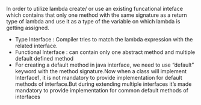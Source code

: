 
 In order to utilize lambda create/ or use an existing funcational inteface which contains that only one method with the same signature as a return type of lambda and use it as a type of the variable on which lambda is getting assigned.
 
 * Type Interface : Compiler tries to match the lambda expression with the related interface.
 * Functional Interface : can contain only one abstract method and multiple default defined method
 * For creating a default method in java interface, we need to use “default” keyword with the method signature.Now when a class will implement Interface1, it is not mandatory to provide implementation for default methods of interface.But during extending multiple interfaces it’s made mandatory to provide implementation for common default methods of interfaces
